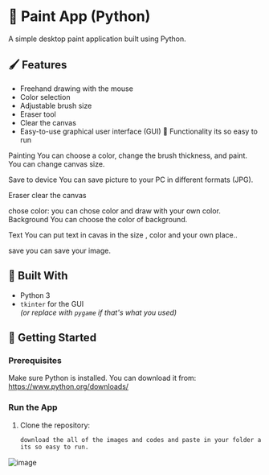 # 🎨 Paint App (Python)

A simple desktop paint application built using Python.

## 🖌️ Features

- Freehand drawing with the mouse
- Color selection
- Adjustable brush size
- Eraser tool
- Clear the canvas
- Easy-to-use graphical user interface (GUI)
🚀 Functionality
its so easy to run

Painting
You can choose a color, change the brush thickness, and paint. You can change canvas size.

Save to device
You can save picture to your PC in different formats (JPG).

Eraser
clear the canvas

chose color:
you can chose color and draw with your own color.
Background
You can choose the color of background.

Text
You can put text in cavas in the size , color and your own place..

save
you can save your image.

## 🧰 Built With

- Python 3
- `tkinter` for the GUI  
  *(or replace with `pygame` if that's what you used)*

## 🚀 Getting Started

### Prerequisites

Make sure Python is installed. You can download it from: https://www.python.org/downloads/

### Run the App

1. Clone the repository:
   ```bash
   download the all of the images and codes and paste in your folder and run it .
   its so easy to run.
![image](https://github.com/user-attachments/assets/6e30a379-f597-49d5-b7a1-3774d8de007b)
